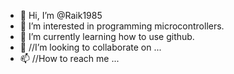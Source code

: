 - 👋 Hi, I’m @Raik1985
- 👀 I’m interested in programming microcontrollers.
- 🌱 I’m currently learning how to use github.
- 💞️ //I’m looking to collaborate on ...
- 📫 //How to reach me ...

<!---
Raik1985/Raik1985 is a ✨ special ✨ repository because its `README.md` (this file) appears on your GitHub profile.
You can click the Preview link to take a look at your changes.
--->
